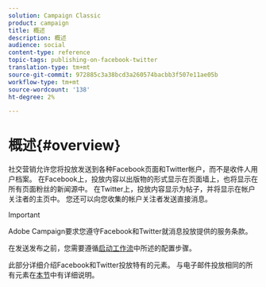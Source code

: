 ```yaml
---
solution: Campaign Classic
product: campaign
title: 概述
description: 概述
audience: social
content-type: reference
topic-tags: publishing-on-facebook-twitter
translation-type: tm+mt
source-git-commit: 972885c3a38bcd3a260574bacbb3f507e11ae05b
workflow-type: tm+mt
source-wordcount: '138'
ht-degree: 2%

---
```



# 概述{#overview}

社交营销允许您将投放发送到各种Facebook页面和Twitter帐户，而不是收件人用户档案。 在Facebook上，投放内容以出版物的形式显示在页面墙上，也将显示在所有页面粉丝的新闻源中。 在Twitter上，投放内容显示为帖子，并将显示在帐户关注者的主页中。 您还可以向您收集的帐户关注者发送直接消息。

>[!IMPORTANT]
>
>Adobe Campaign要求您遵守Facebook和Twitter就消息投放提供的服务条款。
>
>在发送发布之前，您需要遵循[启动工作流](../../social/using/starting-workflows.md)中所述的配置步骤。

此部分详细介绍Facebook和Twitter投放特有的元素。 与电子邮件投放相同的所有元素在[本节](../../delivery/using/about-email-channel.md)中有详细说明。
